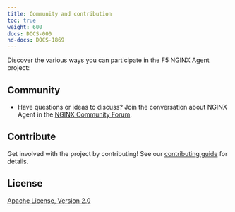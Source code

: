 ```yaml
---
title: Community and contribution
toc: true
weight: 600
docs: DOCS-000
nd-docs: DOCS-1869
---
```


Discover the various ways you can participate in the F5 NGINX Agent project:

## Community

- Have questions or ideas to discuss? Join the conversation about NGINX Agent in the [NGINX Community Forum](https://community.nginx.org/).

## Contribute

Get involved with the project by contributing! See our [contributing guide](https://github.com/nginx/agent/blob/main/CONTRIBUTING.md) for details.

## License

[Apache License, Version 2.0](https://github.com/nginx/agent/blob/main/LICENSE)
